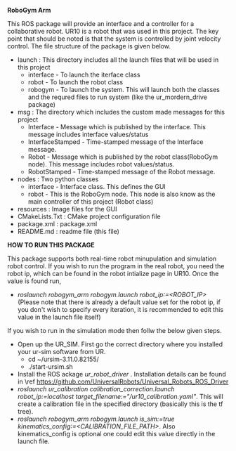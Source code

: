 **RoboGym Arm**

This ROS package will provide an interface and a controller for a collaborative robot. UR10 is a robot that was used in this project. The key point that should be noted is that the system is controlled by joint velocity control. The file structure of the package is given below. 

- launch : This directory includes all the launch files that will be used in this project
  * interface - To launch the iterface class
  * robot - To launch the robot class  
  * robogym - To launch the system. This will launch both the classes and the requred files to run system (like the ur_mordern_drive package)
- msg : The directory which includes the custom made messages for this project
  * Interface - Message which is published by the interface. This message includes interface values/status
  * InterfaceStamped - Time-stamped message of the Interface message.
  * Robot -  Message which is published by the robot class(RoboGym node). This message includes robot values/status.
  * RobotStamped -  Time-stamped message of the Robot message.
- nodes : Two python classes 
  * interface - Interface class. This defines the GUI
  * robot - This is the RoboGym node. This node is also know as the main controller of this project (Robot class) 
- resources : Image files for the GUI
- CMakeLists.Txt : CMake project configuration file
- package.xml : package.xml 
- README.md : readme file (this file)

**HOW TO RUN THIS PACKAGE**

This package supports both real-time robot minupulation and simulation robot control. If you wish to run the program in the real robot, you need the robot ip, which can be found in the robot intialize page in UR10. Once the value is found run,
- _roslaunch robogym_arm robogym.launch robot_ip:=<ROBOT_IP>_ (Please note that there is already a default value set for the robot ip, if you don't wish to specify every iteration, it is recommended to edit this value in the launch file itself)

If you wish to run in the simulation mode then follw the below given steps.
- Open up the UR_SIM. First go the correct directory where you installed your ur-sim software from UR.
    * cd ~/ursim-3.11.0.82155/ 
    * ./start-ursim.sh
- Install the ROS ackage _ur_robot_driver_ . Installation details can be found in \ref <https://github.com/UniversalRobots/Universal_Robots_ROS_Driver>
- _roslaunch ur_calibration calibration_correction.launch robot_ip:=localhost target_filename:="<FILE PATH>/ur10_calibration.yaml"_. This will create a calibration file in the specified directory (basically this is the tf tree). 
- _roslaunch robogym_arm robogym.launch is_sim:=true kinematics_config:=<CALIBRATION_FILE_PATH>_. Also kinematics_config is optional one could edit this value directly in the launch file.